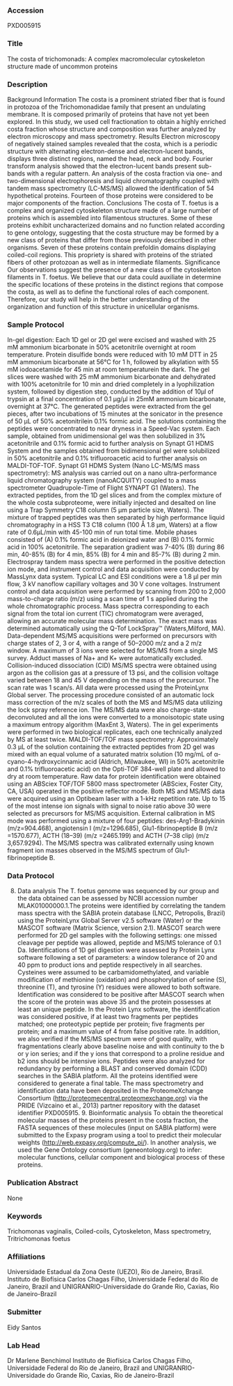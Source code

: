 ### Accession
PXD005915

### Title
The costa of trichomonads: A complex macromolecular cytoskeleton structure made of uncommon proteins

### Description
Background Information  The costa is a prominent striated fiber that is found in protozoa of the Trichomonadidae family that present an undulating membrane. It is composed primarily of proteins that have not yet been explored. In this study, we used cell fractionation to obtain a highly enriched costa fraction whose structure and composition was further analyzed by electron microscopy and mass spectrometry. Results  Electron microscopy of negatively stained samples revealed that the costa, which is a periodic structure with alternating electron-dense and electron-lucent bands, displays three distinct regions, named the head, neck and body. Fourier transform analysis showed that the electron-lucent bands present sub-bands with a regular pattern. An analysis of the costa fraction via one- and two-dimensional electrophoresis and liquid chromatography coupled with tandem mass spectrometry (LC-MS/MS) allowed the identification of 54 hypothetical proteins. Fourteen of those proteins were considered to be major components of the fraction.  Conclusions The costa of T. foetus is a complex and organized cytoskeleton structure made of a large number of proteins which is assembled into filamentous structures. Some of these proteins exhibit uncharacterized domains and no function related according to gene ontology, suggesting that the costa structure may be formed by a new class of proteins that differ from those previously described in other organisms. Seven of these proteins contain prefoldin domains displaying coiled-coil regions. This propriety is shared with proteins of the striated fibers of other protozoan as well as in intermediate filaments. Significance Our observations suggest the presence of a new class of the cytoskeleton filaments in T. foetus. We believe that our data could auxiliate in determine the specific locations of these proteins in the distinct regions that compose the costa, as well as to define the functional roles of each component. Therefore, our study will help in the better understanding of the organization and function of this structure in unicellular organisms.

### Sample Protocol
In-gel digestion: Each 1D gel or 2D gel were excised and washed with 25 mM ammonium bicarbonate in 50% acetonitrile overnight at room temperature. Protein disulfide bonds were reduced with 10 mM DTT in 25 mM ammonium bicarbonate at 56°C for 1 h, followed by alkylation with 55 mM iodoacetamide for 45 min at room temperaturein the dark. The gel slices were washed with 25 mM ammonium bicarbonate and dehydrated with 100% acetonitrile for 10 min and dried completely in a lyophilization system, followed by digestion step, conducted by the addition of 10µl of trypsin at a final concentration of 0.1 µg/µl in 25mM ammonium bicarbonate, overnight at 37°C. The generated peptides were extracted from the gel pieces, after two incubations of 15 minutes at the sonicator in the presence of 50 μL of 50% acetonitrilein 0.1% formic acid. The solutions containing the peptides were concentrated to near dryness in a Speed-Vac system. Each sample, obtained from unidimensional gel was then solubilized in 3% acetonitrile and 0.1% formic acid to further analysis on Synapt G1 HDMS System and the samples obtained from bidimensional gel were solubilized in 50% acetonitrile and 0.1% trifluoroacetic acid to further analysis on MALDI-TOF-TOF. Synapt G1 HDMS System (Nano LC-MS/MS mass spectrometry): MS analysis was carried out on a nano ultra-performance liquid chromatography system (nanoACQUITY) coupled to a mass spectrometer Quadrupole-Time of Flight SYNAPT G1 (Waters). The extracted peptides, from the 1D gel slices and from the complex mixture of the whole costa subproteome, were initially injected and desalted on line using a Trap Symmetry C18 column (5 μm particle size, Waters). The mixture of trapped peptides was then separated by high performance liquid chromatography in a HSS T3 C18 column (100 Å 1.8 μm, Waters) at a flow rate of 0.6µL/min with 45-100 min of run total time. Mobile phases consisted of (A) 0.1% formic acid in deionized water and (B) 0.1% formic acid in 100% acetonitrile. The separation gradient was 7-40% (B) during 86 min, 40-85% (B) for 4 min, 85% (B) for 4 min and 85-7% (B) during 2 min. Electrospray tandem mass spectra were performed in the positive detection ion mode, and instrument control and data acquisition were conducted by MassLynx data system. Typical LC and ESI conditions were a 1.8 µl per min flow, 3 kV nanoflow capillary voltages and 30 V cone voltages. Instrument control and data acquisition were performed by scanning from 200 to 2,000 mass-to-charge ratio (m/z) using a scan time of 1 s applied during the whole chromatographic process. Mass spectra corresponding to each signal from the total ion current (TIC) chromatogram were averaged, allowing an accurate molecular mass determination. The exact mass was determined automatically using the Q-Tof LockSpray™ (Waters,Milford, MA). Data-dependent MS/MS acquisitions were performed on precursors with charge states of 2, 3 or 4, with a range of 50–2000 m/z and a 2 m/z window. A maximum of 3 ions were selected for MS/MS from a single MS survey. Adduct masses of Na+ and K+ were automatically excluded. Collision-induced dissociation (CID) MS/MS spectra were obtained using argon as the collision gas at a pressure of 13 psi, and the collision voltage varied between 18 and 45 V depending on the mass of the precursor. The scan rate was 1 scan/s. All data were processed using the ProteinLynx Global server. The processing procedure consisted of an automatic lock mass correction of the m/z scales of both the MS and MS/MS data utilizing the lock spray reference ion. The MS/MS data were also charge-state deconvoluted and all the ions were converted to a monoisotopic state using a maximum entropy algorithm (MaxEnt 3, Waters). The in gel experiments were performed in two biological replicates, each one technically analyzed by MS at least twice. MALDI-TOF/TOF mass spectrometry: Approximately 0.3 μL of the solution containing the extracted peptides from 2D gel was mixed with an equal volume of a saturated matrix solution (10 mg/mL of α-cyano-4-hydroxycinnamic acid (Aldrich, Milwaukee, WI) in 50% acetonitrile and 0.1% trifluoroacetic acid) on the Opti-TOF 384-well plate and allowed to dry at room temperature. Raw data for protein identification were obtained using an ABSciex TOF/TOF 5800 mass spectrometer (ABSciex, Foster City, CA, USA) operated in the positive reflector mode. Both MS and MS/MS data were acquired using an Optibeam laser with a 1-kHz repetition rate. Up to 15 of the most intense ion signals with signal to noise ratio above 30 were selected as precursors for MS/MS acquisition. External calibration in MS mode was performed using a mixture of four peptides: des-Arg1-Bradykinin (m/z=904.468), angiotensin I (m/z=1296.685), Glu1-fibrinopeptide B (m/z =1570.677), ACTH (18–39) (m/z =2465.199) and ACTH (7–38 clip) (m/z 3,657.9294). The MS/MS spectra was calibrated externally using known fragment ion masses observed in the MS/MS spectrum of Glu1-fibrinopeptide B.

### Data Protocol
8. Data analysis The T. foetus genome was sequenced by our group and the data obtained can be assessed by NCBI accession number MLAK01000000.1.The proteins were identified by correlating the tandem mass spectra with the SABIA protein database (LNCC, Petropolis, Brazil) using the ProteinLynx Global Server v2.5 software (Water) or the MASCOT software (Matrix Science, version 2.1).  MASCOT search were performed for 2D gel samples with the following settings: one missed cleavage per peptide was allowed, peptide and MS/MS tolerance of 0.1 Da. Identifications of 1D gel digestion were assessed by Protein Lynx software following a set of parameters: a window tolerance of 20 and 40 ppm to product ions and peptide respectively in all searches. Cysteines were assumed to be carbamidomethylated, and variable modification of methionine (oxidation) and phosphorylation of serine (S), threonine (T), and tyrosine (Y) residues were allowed to both software. Identification was considered to be positive after MASCOT search when the score of the protein was above 35 and the protein possesses at least an unique peptide. In the Protein Lynx software, the identification was considered positive, if at least two fragments per peptides matched; one proteotypic peptide per protein; five fragments per protein; and a maximum value of 4 from false positive rate. In addition, we also verified if the MS/MS spectrum were of good quality, with fragmentations clearly above baseline noise and with continuity to the b or y ion series; and if the y ions that correspond to a proline residue and b2 ions should be intensive ions. Peptides were also analyzed for redundancy by performing a BLAST and conserved domain (CDD) searches in the SABIA platform. All the proteins identified were considered to generate a final table. The mass spectrometry and identification data have been deposited in the ProteomeXchange Consortium (http://proteomecentral.proteomexchange.org) via the PRIDE (Vizcaino et al., 2013) partner repository with the dataset identifier PXD005915.  9. Bioinformatic analysis To obtain the theoretical molecular masses of the proteins present in the costa fraction, the FASTA sequences of these molecules (input on SABIA platform) were submitted to the Expasy program using a tool to predict their molecular weights (http://web.expasy.org/compute_pi/). In another analysis, we used the Gene Ontology consortium (geneontology.org) to infer: molecular functions, cellular component and biological process of these proteins.

### Publication Abstract
None

### Keywords
Trichomonas vaginalis, Coiled-coils, Cytoskeleton, Mass spectrometry, Tritrichomonas foetus

### Affiliations
Universidade Estadual da Zona Oeste (UEZO), Rio de Janeiro, Brasil.
Instituto de Biofísica Carlos Chagas Filho, Universidade Federal do Rio de Janeiro, Brazil and UNIGRANRIO-Universidade do Grande Rio, Caxias, Rio de Janeiro-Brazil

### Submitter
Eidy Santos

### Lab Head
Dr Marlene Benchimol
Instituto de Biofísica Carlos Chagas Filho, Universidade Federal do Rio de Janeiro, Brazil and UNIGRANRIO-Universidade do Grande Rio, Caxias, Rio de Janeiro-Brazil


